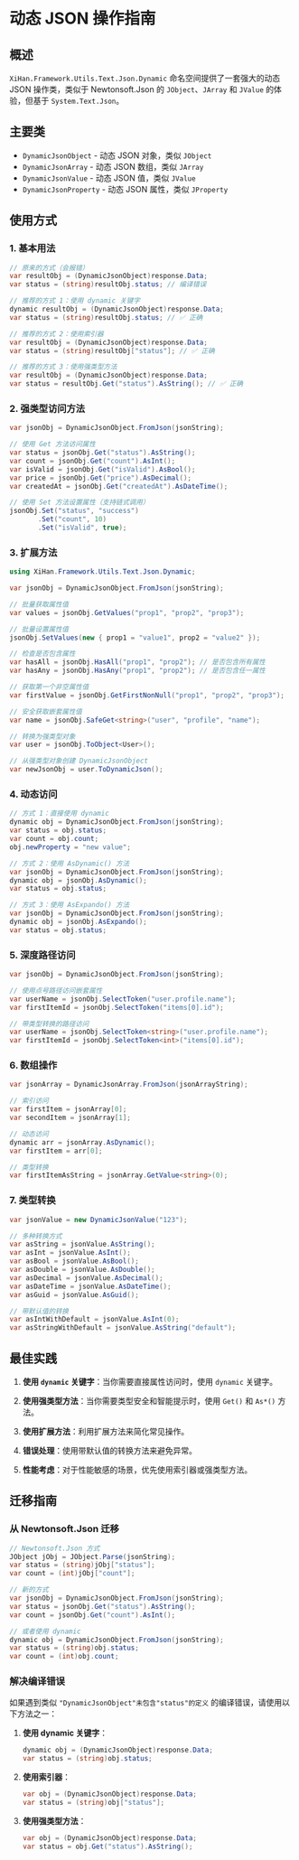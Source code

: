 # 动态 JSON 操作指南

## 概述

`XiHan.Framework.Utils.Text.Json.Dynamic` 命名空间提供了一套强大的动态 JSON 操作类，类似于 Newtonsoft.Json 的 `JObject`、`JArray` 和 `JValue` 的体验，但基于 `System.Text.Json`。

## 主要类

- `DynamicJsonObject` - 动态 JSON 对象，类似 `JObject`
- `DynamicJsonArray` - 动态 JSON 数组，类似 `JArray`
- `DynamicJsonValue` - 动态 JSON 值，类似 `JValue`
- `DynamicJsonProperty` - 动态 JSON 属性，类似 `JProperty`

## 使用方式

### 1. 基本用法

```csharp
// 原来的方式（会报错）
var resultObj = (DynamicJsonObject)response.Data;
var status = (string)resultObj.status; // 编译错误

// 推荐的方式 1：使用 dynamic 关键字
dynamic resultObj = (DynamicJsonObject)response.Data;
var status = (string)resultObj.status; // ✅ 正确

// 推荐的方式 2：使用索引器
var resultObj = (DynamicJsonObject)response.Data;
var status = (string)resultObj["status"]; // ✅ 正确

// 推荐的方式 3：使用强类型方法
var resultObj = (DynamicJsonObject)response.Data;
var status = resultObj.Get("status").AsString(); // ✅ 正确
```

### 2. 强类型访问方法

```csharp
var jsonObj = DynamicJsonObject.FromJson(jsonString);

// 使用 Get 方法访问属性
var status = jsonObj.Get("status").AsString();
var count = jsonObj.Get("count").AsInt();
var isValid = jsonObj.Get("isValid").AsBool();
var price = jsonObj.Get("price").AsDecimal();
var createdAt = jsonObj.Get("createdAt").AsDateTime();

// 使用 Set 方法设置属性（支持链式调用）
jsonObj.Set("status", "success")
       .Set("count", 10)
       .Set("isValid", true);
```

### 3. 扩展方法

```csharp
using XiHan.Framework.Utils.Text.Json.Dynamic;

var jsonObj = DynamicJsonObject.FromJson(jsonString);

// 批量获取属性值
var values = jsonObj.GetValues("prop1", "prop2", "prop3");

// 批量设置属性值
jsonObj.SetValues(new { prop1 = "value1", prop2 = "value2" });

// 检查是否包含属性
var hasAll = jsonObj.HasAll("prop1", "prop2"); // 是否包含所有属性
var hasAny = jsonObj.HasAny("prop1", "prop2"); // 是否包含任一属性

// 获取第一个非空属性值
var firstValue = jsonObj.GetFirstNonNull("prop1", "prop2", "prop3");

// 安全获取嵌套属性值
var name = jsonObj.SafeGet<string>("user", "profile", "name");

// 转换为强类型对象
var user = jsonObj.ToObject<User>();

// 从强类型对象创建 DynamicJsonObject
var newJsonObj = user.ToDynamicJson();
```

### 4. 动态访问

```csharp
// 方式 1：直接使用 dynamic
dynamic obj = DynamicJsonObject.FromJson(jsonString);
var status = obj.status;
var count = obj.count;
obj.newProperty = "new value";

// 方式 2：使用 AsDynamic() 方法
var jsonObj = DynamicJsonObject.FromJson(jsonString);
dynamic obj = jsonObj.AsDynamic();
var status = obj.status;

// 方式 3：使用 AsExpando() 方法
var jsonObj = DynamicJsonObject.FromJson(jsonString);
dynamic obj = jsonObj.AsExpando();
var status = obj.status;
```

### 5. 深度路径访问

```csharp
var jsonObj = DynamicJsonObject.FromJson(jsonString);

// 使用点号路径访问嵌套属性
var userName = jsonObj.SelectToken("user.profile.name");
var firstItemId = jsonObj.SelectToken("items[0].id");

// 带类型转换的路径访问
var userName = jsonObj.SelectToken<string>("user.profile.name");
var firstItemId = jsonObj.SelectToken<int>("items[0].id");
```

### 6. 数组操作

```csharp
var jsonArray = DynamicJsonArray.FromJson(jsonArrayString);

// 索引访问
var firstItem = jsonArray[0];
var secondItem = jsonArray[1];

// 动态访问
dynamic arr = jsonArray.AsDynamic();
var firstItem = arr[0];

// 类型转换
var firstItemAsString = jsonArray.GetValue<string>(0);
```

### 7. 类型转换

```csharp
var jsonValue = new DynamicJsonValue("123");

// 多种转换方式
var asString = jsonValue.AsString();
var asInt = jsonValue.AsInt();
var asBool = jsonValue.AsBool();
var asDouble = jsonValue.AsDouble();
var asDecimal = jsonValue.AsDecimal();
var asDateTime = jsonValue.AsDateTime();
var asGuid = jsonValue.AsGuid();

// 带默认值的转换
var asIntWithDefault = jsonValue.AsInt(0);
var asStringWithDefault = jsonValue.AsString("default");
```

## 最佳实践

1. **使用 `dynamic` 关键字**：当你需要直接属性访问时，使用 `dynamic` 关键字。

2. **使用强类型方法**：当你需要类型安全和智能提示时，使用 `Get()` 和 `As*()` 方法。

3. **使用扩展方法**：利用扩展方法来简化常见操作。

4. **错误处理**：使用带默认值的转换方法来避免异常。

5. **性能考虑**：对于性能敏感的场景，优先使用索引器或强类型方法。

## 迁移指南

### 从 Newtonsoft.Json 迁移

```csharp
// Newtonsoft.Json 方式
JObject jObj = JObject.Parse(jsonString);
var status = (string)jObj["status"];
var count = (int)jObj["count"];

// 新的方式
var jsonObj = DynamicJsonObject.FromJson(jsonString);
var status = jsonObj.Get("status").AsString();
var count = jsonObj.Get("count").AsInt();

// 或者使用 dynamic
dynamic obj = DynamicJsonObject.FromJson(jsonString);
var status = (string)obj.status;
var count = (int)obj.count;
```

### 解决编译错误

如果遇到类似 `"DynamicJsonObject"未包含"status"的定义` 的编译错误，请使用以下方法之一：

1. **使用 dynamic 关键字**：

   ```csharp
   dynamic obj = (DynamicJsonObject)response.Data;
   var status = (string)obj.status;
   ```

2. **使用索引器**：

   ```csharp
   var obj = (DynamicJsonObject)response.Data;
   var status = (string)obj["status"];
   ```

3. **使用强类型方法**：
   ```csharp
   var obj = (DynamicJsonObject)response.Data;
   var status = obj.Get("status").AsString();
   ```
